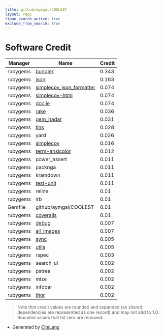 ```yaml
---
title: github/aymgal/COOLEST
layout: repo
tipue_search_active: true
exclude_from_search: true
---
```

# Software Credit

|Manager|Name|Credit|
|-------|----|------|
|rubygems|[bundler](https://bundler.io/)|0.343|
|rubygems|[json](http://flori.github.io/json/)|0.163|
|rubygems|[simplecov_json_formatter](https://github.com/fede-moya/simplecov_json_formatter)|0.074|
|rubygems|[simplecov-html](https://github.com/simplecov-ruby/simplecov-html)|0.074|
|rubygems|[docile](https://ms-ati.github.io/docile/)|0.074|
|rubygems|[rake](https://github.com/ruby/rake)|0.036|
|rubygems|[gem_hadar](http://github.com/flori/gem_hadar)|0.031|
|rubygems|[tins](https://github.com/flori/tins)|0.028|
|rubygems|yard|0.026|
|rubygems|[simplecov](https://github.com/simplecov-ruby/simplecov)|0.016|
|rubygems|[term-ansicolor](http://flori.github.com/term-ansicolor)|0.012|
|rubygems|power_assert|0.011|
|rubygems|packnga|0.011|
|rubygems|kramdown|0.011|
|rubygems|[test-unit](http://test-unit.github.io/)|0.011|
|rubygems|reline|0.01|
|rubygems|irb|0.01|
|Gemfile|github/aymgal/COOLEST|0.01|
|rubygems|[coveralls](https://coveralls.io)|0.01|
|rubygems|[debug](https://github.com/ruby/debug)|0.007|
|rubygems|[all_images](http://github.com/flori/all_images)|0.007|
|rubygems|[sync](https://github.com/ruby/sync)|0.005|
|rubygems|[utils](http://github.com/flori/utils)|0.005|
|rubygems|rspec|0.003|
|rubygems|search_ui|0.002|
|rubygems|pstree|0.002|
|rubygems|mize|0.002|
|rubygems|infobar|0.002|
|rubygems|[thor](http://whatisthor.com/)|0.002|


> Note that credit values are rounded and expanded (so shared dependencies are represented as one record) and may not add to 1.0. Rounded values that hit zero are removed.


- Generated by [CiteLang](https://github.com/vsoch/citelang)
